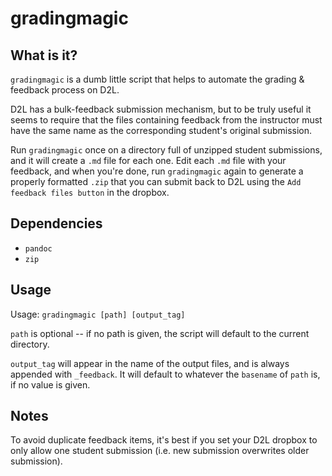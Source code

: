 # gradingmagic

## What is it?

`gradingmagic` is a dumb little script that helps to automate the grading &
feedback process on D2L.

D2L has a bulk-feedback submission mechanism, but to be truly useful it seems to
require that the files containing feedback from the instructor must have the
same name as the corresponding student's original submission.

Run `gradingmagic` once on a directory full of unzipped student submissions, and
it will create a `.md` file for each one. Edit each `.md` file with your
feedback, and when you're done, run `gradingmagic` again to generate a properly
formatted `.zip` that you can submit back to D2L using the `Add feedback files
button` in the dropbox.

## Dependencies

* `pandoc`
* `zip`

## Usage

Usage: `gradingmagic [path] [output_tag]`

`path` is optional -- if no path is given, the script will default to the
current directory.

`output_tag` will appear in the name of the output files, and is always appended
with `_feedback`. It will default to whatever the `basename` of `path` is, if no
value is given.

## Notes

To avoid duplicate feedback items, it's best if you set your D2L dropbox to only
allow one student submission (i.e. new submission overwrites older submission).
